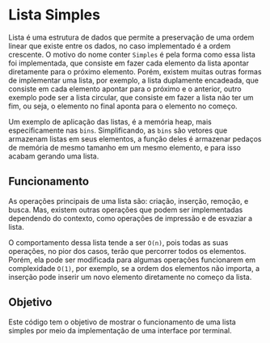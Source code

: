 # Lista Simples
Lista é uma estrutura de dados que permite a preservação de uma ordem linear que existe entre os dados, no caso implementado é a ordem crescente. O motivo do nome conter `Simples` é pela forma como essa lista foi implementada, que consiste em fazer cada elemento da lista apontar diretamente para o próximo elemento. Porém, existem muitas outras formas de implementar uma lista, por exemplo, a lista duplamente encadeada, que consiste em cada elemento apontar para o próximo e o anterior, outro exemplo pode ser a lista circular, que consiste em fazer a lista não ter um fim, ou seja, o elemento no final aponta para o elemento no começo.

Um exemplo de aplicação das listas, é a memória heap, mais especificamente nas `bins`. Simplificando, as `bins` são vetores que armazenam listas em seus elementos, a função deles é armazenar pedaços de memória de mesmo tamanho em um mesmo elemento, e para isso acabam gerando uma lista.

## Funcionamento
As operações principais de uma lista são: criação, inserção, remoção, e busca. Mas, existem outras operações que podem ser implementadas dependendo do contexto, como operações de impressão e de esvaziar a lista.

O comportamento dessa lista tende a ser `O(n)`, pois todas as suas operações, no pior dos casos, terão que percorrer todos os elementos. Porém, ela pode ser modificada para algumas operações funcionarem em complexidade `O(1)`, por exemplo, se a ordem dos elementos não importa, a inserção pode inserir um novo elemento diretamente no começo da lista.

## Objetivo
Este código tem o objetivo de mostrar o funcionamento de uma lista simples por meio da implementação de uma interface por terminal.
